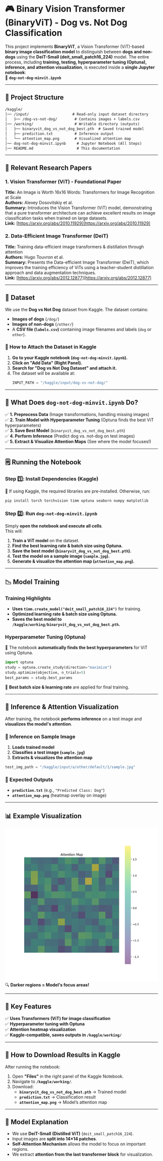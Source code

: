 # 🎮 Binary Vision Transformer (BinaryViT) - Dog vs. Not Dog Classification

This project implements **BinaryViT**, a Vision Transformer (ViT)-based **binary image classification model** to distinguish between **dogs and non-dogs** using the **DeiT-Small (deit_small_patch16_224)** model. The entire process, including **training, testing, hyperparameter tuning (Optuna), inference, and attention visualization**, is executed inside a **single Jupyter notebook**:  
📌 **`dog-not-dog-minvit.ipynb`**

---

## **📂 Project Structure**
```
/kaggle/
│── /input/                    # Read-only input dataset directory
│   ├── /dog-vs-not-dog/        # Contains images + labels.csv
│── /working/                   # Writable directory (outputs)
│   ├── binaryvit_dog_vs_not_dog_best.pth  # Saved trained model
│   ├── prediction.txt          # Inference output
│   └── attention_map.png       # Visualized attention map
│── dog-not-dog-minvit.ipynb     # Jupyter Notebook (All Steps)
│── README.md                    # This documentation
```

---

## **📘 Relevant Research Papers**
### **1. Vision Transformer (ViT) - Foundational Paper**
**Title:** An Image is Worth 16x16 Words: Transformers for Image Recognition at Scale  
**Authors:** Alexey Dosovitskiy et al.  
**Summary:** Introduces the Vision Transformer (ViT) model, demonstrating that a pure transformer architecture can achieve excellent results on image classification tasks when trained on large datasets.  
**Link:** [https://arxiv.org/abs/2010.11929](https://arxiv.org/abs/2010.11929)  

### **2. Data-Efficient Image Transformer (DeiT)**
**Title:** Training data-efficient image transformers & distillation through attention  
**Authors:** Hugo Touvron et al.  
**Summary:** Presents the Data-efficient Image Transformer (DeiT), which improves the training efficiency of ViTs using a teacher-student distillation approach and data augmentation techniques.  
**Link:** [https://arxiv.org/abs/2012.12877](https://arxiv.org/abs/2012.12877)  


---

## **👜 Dataset**
We use the **Dog vs Not Dog** dataset from Kaggle. The dataset contains:
- **Images of dogs** (`/dog/`)
- **Images of non-dogs** (`/other/`)
- A **CSV file (`labels.csv`)** containing image filenames and labels (`dog` or `other`).

### **📌 How to Attach the Dataset in Kaggle**
1. **Go to your Kaggle notebook (`dog-not-dog-minvit.ipynb`).**
2. **Click on "Add Data" (Right Panel).**
3. **Search for "Dog vs Not Dog Dataset" and attach it.**
4. The dataset will be available at:
   ```python
   INPUT_PATH = "/kaggle/input/dog-vs-not-dog/"
   ```

---

## **🚀 What Does `dog-not-dog-minvit.ipynb` Do?**
✅ **1. Preprocess Data** (Image transformations, handling missing images)  
✅ **2. Train Model with Hyperparameter Tuning** (Optuna finds the best ViT hyperparameters)  
✅ **3. Save Best Model** (`binaryvit_dog_vs_not_dog_best.pth`)  
✅ **4. Perform Inference** (Predict dog vs. not-dog on test images)  
✅ **5. Extract & Visualize Attention Maps** (See where the model focuses!)

---

## **🗒️ Running the Notebook**
### **Step 1️⃣: Install Dependencies (Kaggle)**
📌 If using Kaggle, the required libraries are pre-installed. Otherwise, run:
```bash
pip install torch torchvision timm optuna seaborn numpy matplotlib
```

### **Step 2️⃣: Run `dog-not-dog-minvit.ipynb`**
Simply **open the notebook and execute all cells**.  
This will:
1. **Train a ViT model** on the dataset.
2. **Find the best learning rate & batch size using Optuna.**
3. **Save the best model (`binaryvit_dog_vs_not_dog_best.pth`).**
4. **Test the model on a sample image (`sample.jpg`).**
5. **Generate & visualize the attention map (`attention_map.png`).**

---

## **📉 Model Training**
### **Training Highlights**
- **Uses `timm.create_model("deit_small_patch16_224")`** for training.
- **Optimized learning rate & batch size using Optuna.**
- **Saves the best model to `/kaggle/working/binaryvit_dog_vs_not_dog_best.pth`.**

### **Hyperparameter Tuning (Optuna)**
📌 The notebook **automatically finds the best hyperparameters** for ViT using Optuna.
```python
import optuna
study = optuna.create_study(direction="maximize")
study.optimize(objective, n_trials=5)
best_params = study.best_params
```
📌 **Best batch size & learning rate** are applied for final training.

---

## **💯 Inference & Attention Visualization**
After training, the notebook **performs inference** on a test image and **visualizes the model's attention**.

### **📌 Inference on Sample Image**
1. **Loads trained model**
2. **Classifies a test image (`sample.jpg`)**
3. **Extracts & visualizes the attention map**

```python
test_img_path = "/kaggle/input/a/other/default/1/sample.jpg"
```

### **📅 Expected Outputs**
- **`prediction.txt`** (e.g., `"Predicted Class: Dog"`)
- **`attention_map.png`** (heatmap overlay on image)

---

## **📊 Example Visualization**
![Attention Map](attention_map.png)  
🔍 **Darker regions = Model's focus areas!**

---

## **📀 Key Features**
✅ **Uses Transformers (ViT) for image classification**  
✅ **Hyperparameter tuning with Optuna**  
✅ **Attention heatmap visualization**  
✅ **Kaggle-compatible, saves outputs in `/kaggle/working/`**  

---

## **💾 How to Download Results in Kaggle**
After running the notebook:
1. Open **"Files"** in the right panel of the Kaggle Notebook.
2. Navigate to **`/kaggle/working/`**.
3. Download:
   - **`binaryvit_dog_vs_not_dog_best.pth`** → Trained model
   - **`prediction.txt`** → Classification result
   - **`attention_map.png`** → Model’s attention map

---

## **📓 Model Explanation**
- We use **DeiT-Small (Distilled ViT)** (`deit_small_patch16_224`).
- Input images are **split into 14×14 patches**.
- **Self-Attention Mechanism** allows the model to focus on important regions.
- We extract **attention from the last transformer block** for visualization.



